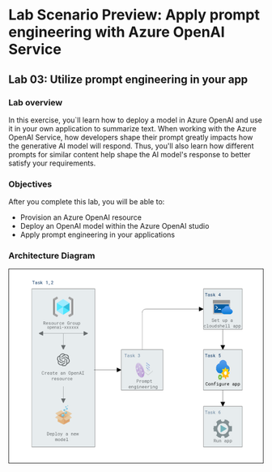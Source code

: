 # Lab Scenario Preview: Apply prompt engineering with Azure OpenAI Service

## Lab 03: Utilize prompt engineering in your app

### Lab overview

In this exercise, you`ll learn how to deploy a model in Azure OpenAI and use it in your own application to summarize text.
When working with the Azure OpenAI Service, how developers shape their prompt greatly impacts how the generative AI model will respond.
Thus, you'll also learn how different prompts for similar content help shape the AI model's response to better satisfy your requirements.

### Objectives

After you complete this lab, you will be able to:

-   Provision an Azure OpenAI resource
-   Deploy an OpenAI model within the Azure OpenAI studio
-   Apply prompt engineering in your applications

### Architecture Diagram

  ![](media/lab-03-ad.PNG "Architecture Diagram")
